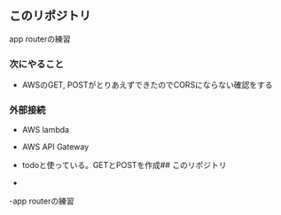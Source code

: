 ## このリポジトリ
app routerの練習

### 次にやること
- AWSのGET, POSTがとりあえずできたのでCORSにならない確認をする

### 外部接続
- AWS lambda
- AWS API Gateway

- todoと使っている。GETとPOSTを作成## このリポジトリ
-
-app routerの練習

